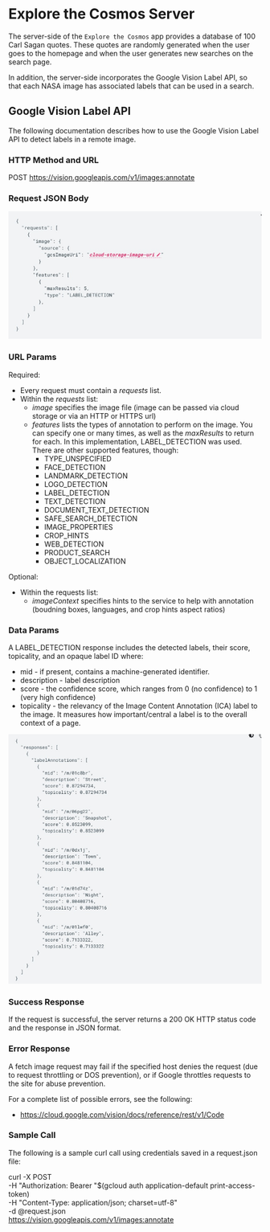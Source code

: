 # Explore the Cosmos Server

The server-side of the `Explore the Cosmos` app
provides a database of 100 Carl Sagan quotes. These quotes
are randomly generated when the user goes to the
homepage and when the user generates new searches
on the search page.

In addition, the server-side incorporates the Google Vision Label API,
so that each NASA image has associated labels that can be used in a search.

## Google Vision Label API

The following documentation describes how to use the Google Vision Label API to detect labels in a remote image.

### HTTP Method and URL

POST https://vision.googleapis.com/v1/images:annotate

### Request JSON Body

![Alt text](./readme/JSONBody.jpg?raw=true "JSONBody")

### URL Params

Required:

- Every request must contain a _requests_ list.
- Within the _requests_ list:
  - _image_ specifies the image file (image can be passed via cloud storage or via an HTTP or HTTPS url)
  - _features_ lists the types of annotation to perform on the image. You can specify one or many times, as well as the _maxResults_ to return for each. In this implementation, LABEL_DETECTION was used. There are other supported features, though:
    - TYPE_UNSPECIFIED
    - FACE_DETECTION
    - LANDMARK_DETECTION
    - LOGO_DETECTION
    - LABEL_DETECTION
    - TEXT_DETECTION
    - DOCUMENT_TEXT_DETECTION
    - SAFE_SEARCH_DETECTION
    - IMAGE_PROPERTIES
    - CROP_HINTS
    - WEB_DETECTION
    - PRODUCT_SEARCH
    - OBJECT_LOCALIZATION

Optional:

- Within the requests list:
  - _imageContext_ specifies hints to the service to help with annotation (boudning boxes, languages, and crop hints aspect ratios)

### Data Params

A LABEL_DETECTION response includes the detected labels, their score, topicality, and an opaque label ID where:

- mid - if present, contains a machine-generated identifier.
- description - label description
- score - the confidence score, which ranges from 0 (no confidence) to 1 (very high confidence)
- topicality - the relevancy of the Image Content Annotation (ICA) label to the image. It measures how important/central a label is to the overall context of a page.

![Alt text](./readme/SampleData.jpg?raw=true "SampleData")

### Success Response

If the request is successful, the server returns a 200 OK HTTP status code and the response in JSON format.

### Error Response

A fetch image request may fail if the specified host denies the request (due to request throttling or DOS prevention), or if Google throttles requests to the site for abuse prevention.

For a complete list of possible errors, see the following:

- https://cloud.google.com/vision/docs/reference/rest/v1/Code

### Sample Call

The following is a sample curl call using credentials saved in a request.json file:

curl -X POST \
-H "Authorization: Bearer "$(gcloud auth application-default print-access-token) \
-H "Content-Type: application/json; charset=utf-8" \
-d @request.json \
https://vision.googleapis.com/v1/images:annotate
